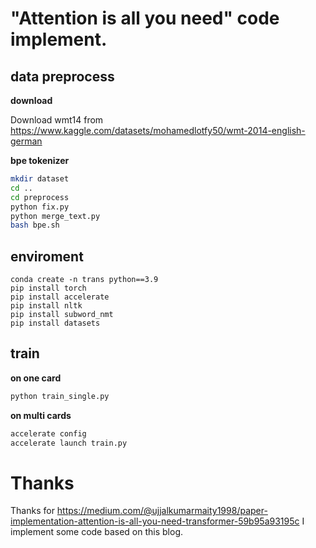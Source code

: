 # "Attention is all you need" code implement.
## data preprocess
**download**

Download wmt14 from https://www.kaggle.com/datasets/mohamedlotfy50/wmt-2014-english-german

**bpe tokenizer**

```bash
mkdir dataset
cd ..
cd preprocess
python fix.py
python merge_text.py
bash bpe.sh
```
## enviroment
```
conda create -n trans python==3.9
pip install torch
pip install accelerate
pip install nltk
pip install subword_nmt
pip install datasets
```
## train
**on one card**
```bash
python train_single.py
```
**on multi cards**
```bash
accelerate config
accelerate launch train.py
```

# Thanks
Thanks for https://medium.com/@ujjalkumarmaity1998/paper-implementation-attention-is-all-you-need-transformer-59b95a93195c
I implement some code based on this blog.
